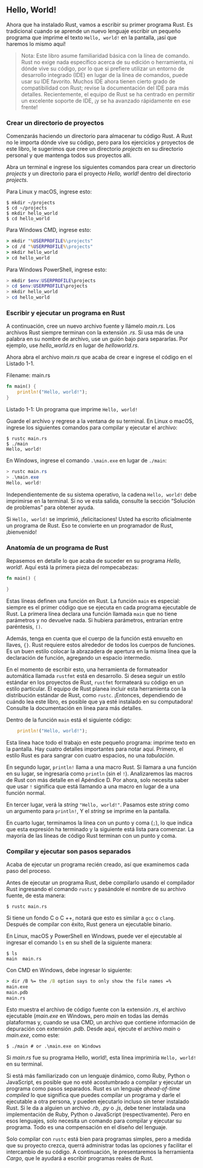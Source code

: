 ## Hello, World!

Ahora que ha instalado Rust, vamos a escribir su primer programa Rust. Es
tradicional cuando se aprende un nuevo lenguaje escribir un pequeño programa
que imprime el texto `Hello, world!` en la pantalla, ¡así que haremos lo
mismo aquí!

> Nota: Este libro asume familiaridad básica con la línea de comando. Rust no
> exige nada específico acerca de su edición o herramienta, ni dónde vive su
> código, por lo que si prefiere utilizar un entorno de desarrollo integrado
> (IDE) en lugar de la línea de comandos, puede usar su IDE favorito. Muchos
> IDE ahora tienen cierto grado de compatibilidad con Rust; revise la
> documentación del IDE para más detalles. Recientemente, el equipo de Rust se
> ha centrado en permitir un excelente soporte de IDE, ¡y se ha avanzado
> rápidamente en ese frente!

### Crear un directorio de proyectos

Comenzarás haciendo un directorio para almacenar tu código Rust. A Rust no le
importa dónde vive su código, pero para los ejercicios y proyectos de este
libro, le sugerimos que cree un directorio *projects* en su directorio
personal y que mantenga todos sus proyectos allí.

Abra un terminal e ingrese los siguientes comandos para crear un directorio
*projects* y un directorio para el proyecto *Hello, world!* dentro del
directorio *projects*.

Para Linux y macOS, ingrese esto:

```text
$ mkdir ~/projects
$ cd ~/projects
$ mkdir hello_world
$ cd hello_world
```

Para Windows CMD, ingrese esto:

```cmd
> mkdir "%USERPROFILE%\projects"
> cd /d "%USERPROFILE%\projects"
> mkdir hello_world
> cd hello_world
```

Para Windows PowerShell, ingrese esto:

```powershell
> mkdir $env:USERPROFILE\projects
> cd $env:USERPROFILE\projects
> mkdir hello_world
> cd hello_world
```

### Escribir y ejecutar un programa en Rust

A continuación, cree un nuevo archivo fuente y llámelo *main.rs*. Los
archivos Rust siempre terminan con la extensión *.rs*. Si usa más de una
palabra en su nombre de archivo, use un guión bajo para separarlas. Por
ejemplo, use *hello_world.rs* en lugar de *helloworld.rs*.

Ahora abra el archivo *main.rs* que acaba de crear e ingrese el código en el
Listado 1-1.

<span class="filename">Filename: main.rs</span>

```rust
fn main() {
    println!("Hello, world!");
}
```

<span class="caption">Listado 1-1: Un programa que imprime
`Hello, world!`</span>

Guarde el archivo y regrese a la ventana de su terminal. En Linux o macOS,
ingrese los siguientes comandos para compilar y ejecutar el archivo:

```text
$ rustc main.rs
$ ./main
Hello, world!
```

En Windows, ingrese el comando `.\main.exe` en lugar de `./main`:

```powershell
> rustc main.rs
> .\main.exe
Hello, world!
```

Independientemente de su sistema operativo, la cadena `Hello, world!` debe
imprimirse en la terminal. Si no ve esta salida, consulte la sección
“Solución de problemas” para obtener ayuda.

Si `Hello, world!` se imprimió, ¡felicitaciones! Usted ha escrito
oficialmente un programa de Rust. Eso te convierte en un programador de Rust,
¡bienvenido!

### Anatomía de un programa de Rust

Repasemos en detalle lo que acaba de suceder en su programa *Hello, world!*.
Aquí está la primera pieza del rompecabezas:

```rust
fn main() {

}
```

Estas líneas definen una función en Rust. La función `main` es especial:
siempre es el primer código que se ejecuta en cada programa ejecutable de
Rust. La primera línea declara una función llamada `main` que no tiene
parámetros y no devuelve nada. Si hubiera parámetros, entrarían entre
paréntesis, `()`.

Además, tenga en cuenta que el cuerpo de la función está envuelto en
llaves, `{}`. Rust requiere estos alrededor de todos los cuerpos de funciones.
Es un buen estilo colocar la abrazadera de apertura en la misma línea que la
declaración de función, agregando un espacio intermedio.

En el momento de escribir esto, una herramienta de formateador automática
llamada `rustfmt` está en desarrollo. Si desea seguir un estilo estándar en
los proyectos de Rust, `rustfmt` formateará su código en un estilo
particular. El equipo de Rust planea incluir esta herramienta con la
distribución estándar de Rust, como `rustc`. ¡Entonces, dependiendo de cuándo
lea este libro, es posible que ya esté instalado en su computadora! Consulte
la documentación en línea para más detalles.

Dentro de la función `main` está el siguiente código:

```rust
    println!("Hello, world!");
```

Esta línea hace todo el trabajo en este pequeño programa: imprime texto en la
pantalla. Hay cuatro detalles importantes para notar aquí. Primero, el estilo Rust es para sangrar con cuatro espacios, no una *tabulación*.

En segundo lugar, `println!` llama a una macro Rust. Si llamara a una función
en su lugar, se ingresaría como `println` (sin el `!`). Analizaremos las
macros de Rust con más detalle en el Apéndice D. Por ahora, solo necesita
saber que usar `!` significa que está llamando a una macro en lugar de a una
función normal.

En tercer lugar, verá la *string* `"Hello, world!"`. Pasamos este *string*
como un argumento para `println!`, Y el *string* se imprime en la pantalla.

En cuarto lugar, terminamos la línea con un punto y coma (`;`), lo que indica
que esta expresión ha terminado y la siguiente está lista para comenzar. La
mayoría de las líneas de código Rust terminan con un punto y coma.

### Compilar y ejecutar son pasos separados

Acaba de ejecutar un programa recién creado, así que examinemos cada paso del
proceso.

Antes de ejecutar un programa Rust, debe compilarlo usando el compilador Rust
ingresando el comando `rustc` y pasándole el nombre de su archivo fuente, de
esta manera:

```text
$ rustc main.rs
```

Si tiene un fondo C o C ++, notará que esto es similar a `gcc` o `clang`.
Después de compilar con éxito, Rust genera un ejecutable binario.

En Linux, macOS y PowerShell en Windows, puede ver el ejecutable al ingresar
el comando `ls` en su shell de la siguiente manera:

```text
$ ls
main  main.rs
```

Con CMD en Windows, debe ingresar lo siguiente:

```cmd
> dir /B %= the /B option says to only show the file names =%
main.exe
main.pdb
main.rs
```

Esto muestra el archivo de código fuente con la extensión *.rs*, el archivo
ejecutable (*main.exe* en Windows, pero *main* en todas las demás plataformas
y, cuando se usa CMD, un archivo que contiene información de depuración con
extensión *.pdb*. Desde aquí, ejecute el archivo *main* o *main.exe*, como
este:

```text
$ ./main # or .\main.exe on Windows
```

Si *main.rs* fue su programa Hello, world!, esta línea imprimiría `Hello,
world!` en su terminal.

Si está más familiarizado con un lenguaje dinámico, como Ruby, Python o
JavaScript, es posible que no esté acostumbrado a compilar y ejecutar un
programa como pasos separados. Rust es un lenguaje *ahead-of-time compiled*
lo que significa que puedes compilar un programa y darle el ejecutable a otra
persona, y pueden ejecutarlo incluso sin tener instalado Rust. Si le da a
alguien un archivo *.rb*, *.py* o *.js*, debe tener instalada una
implementación de Ruby, Python o JavaScript (respectivamente). Pero en esos
lenguajes, solo necesita un comando para compilar y ejecutar su programa.
Todo es una compensación en el diseño del lenguaje.

Solo compilar con `rustc` está bien para programas simples, pero a medida que
su proyecto crezca, querrá administrar todas las opciones y facilitar el
intercambio de su código. A continuación, le presentaremos la herramienta
*Cargo*, que le ayudará a escribir programas reales de Rust.